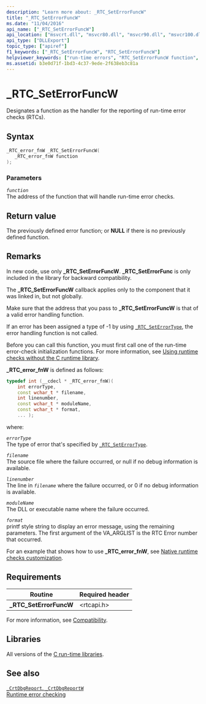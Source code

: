 ```yaml
---
description: "Learn more about: _RTC_SetErrorFuncW"
title: "_RTC_SetErrorFuncW"
ms.date: "11/04/2016"
api_name: ["_RTC_SetErrorFuncW"]
api_location: ["msvcrt.dll", "msvcr80.dll", "msvcr90.dll", "msvcr100.dll", "msvcr100_clr0400.dll", "msvcr110.dll", "msvcr110_clr0400.dll", "msvcr120.dll", "msvcr120_clr0400.dll", "ucrtbase.dll"]
api_type: ["DLLExport"]
topic_type: ["apiref"]
f1_keywords: ["_RTC_SetErrorFuncW", "RTC_SetErrorFuncW"]
helpviewer_keywords: ["run-time errors", "RTC_SetErrorFuncW function", "_RTC_error_fnW typedef", "_RTC_SetErrorFuncW function", "RTC_error_fnW typedef"]
ms.assetid: b3e0d71f-1bd3-4c37-9ede-2f638eb3c81a
---
```

# _RTC_SetErrorFuncW

Designates a function as the handler for the reporting of run-time error checks (RTCs).

## Syntax

```C
_RTC_error_fnW _RTC_SetErrorFuncW(
   _RTC_error_fnW function
);
```

### Parameters

*`function`*\
The address of the function that will handle run-time error checks.

## Return value

The previously defined error function; or **NULL** if there is no previously defined function.

## Remarks

In new code, use only **_RTC_SetErrorFuncW**. **_RTC_SetErrorFunc** is only included in the library for backward compatibility.

The **_RTC_SetErrorFuncW** callback applies only to the component that it was linked in, but not globally.

Make sure that the address that you pass to **_RTC_SetErrorFuncW** is that of a valid error handling function.

If an error has been assigned a type of -1 by using [`_RTC_SetErrorType`](rtc-seterrortype.md), the error handling function is not called.

Before you can call this function, you must first call one of the run-time error-check initialization functions. For more information, see [Using runtime checks without the C runtime library](/visualstudio/debugger/using-run-time-checks-without-the-c-run-time-library).

**_RTC_error_fnW** is defined as follows:

```cpp
typedef int (__cdecl * _RTC_error_fnW)(
    int errorType,
    const wchar_t * filename,
    int linenumber,
    const wchar_t * moduleName,
    const wchar_t * format,
    ... );
```

where:

*`errorType`*\
The type of error that's specified by [`_RTC_SetErrorType`](rtc-seterrortype.md).

*`filename`*\
The source file where the failure occurred, or null if no debug information is available.

*`linenumber`*\
The line in *`filename`* where the failure occurred, or 0 if no debug information is available.

*`moduleName`*\
The DLL or executable name where the failure occurred.

*`format`*\
printf style string to display an error message, using the remaining parameters. The first argument of the VA_ARGLIST is the RTC Error number that occurred.

For an example that shows how to use **_RTC_error_fnW**, see [Native runtime checks customization](/visualstudio/debugger/native-run-time-checks-customization).

## Requirements

|Routine|Required header|
|-------------|---------------------|
|**_RTC_SetErrorFuncW**|\<rtcapi.h>|

For more information, see [Compatibility](../compatibility.md).

## Libraries

All versions of the [C run-time libraries](../crt-library-features.md).

## See also

[`_CrtDbgReport`, `_CrtDbgReportW`](crtdbgreport-crtdbgreportw.md)\
[Runtime error checking](../run-time-error-checking.md)
